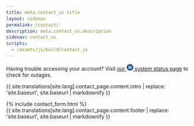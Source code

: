 ```yaml
---
title: meta.contact_us.title
layout: sidenav
permalink: /contact/
description: meta.contact_us.description
sidenav: contact_us
scripts:
  - /assets/js/build/contact.js
---
```


Having trouble accessing your account? Visit <a href="https://status.login.gov">our <img src="/assets/img/system-status/icon-system-status.png" height="18" class="text-middle padding-x-2px"> system status page</a> to check for outages.

{{ site.translations[site.lang].contact_page.content.intro | replace: 'site.baseurl', site.baseurl | markdownify }}

<div class="desktop:grid-col-9">
  {% include contact_form.html %}
</div>

<footer class="page-content__footer">
  {{ site.translations[site.lang].contact_page.content.footer | replace: 'site.baseurl', site.baseurl | markdownify }}
</footer>
